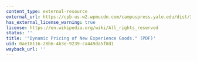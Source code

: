 ```yaml
---
content_type: external-resource
external_url: https://cpb-us-w2.wpmucdn.com/campuspress.yale.edu/dist/3/352/files/2011/01/Paper18_p1175.pdf
has_external_license_warning: true
license: https://en.wikipedia.org/wiki/All_rights_reserved
status: ''
title: '"Dynamic Pricing of New Experience Goods." (PDF)'
uid: 0ae18116-28b6-4b3e-9239-ca449da5f8d1
wayback_url: ''
---
```


